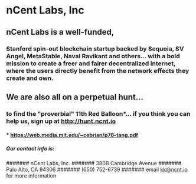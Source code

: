 
# nCent Labs, Inc
## nCent Labs is a well-funded, 
### Stanford spin-out blockchain startup backed by Sequoia, SV Angel, MetaStable, Naval Ravikant and others... with a bold mission to create a freer and fairer decentralized internet, where the users directly benefit from the network effects they create and own.

## We are also all on a perpetual hunt...
### to find the "proverbial" 11th Red Balloon*... if you think you can help us, sign up at http://hunt.ncnt.io







#### * https://web.media.mit.edu/~cebrian/p78-tang.pdf
##### Our contact info is:
####### nCent Labs, Inc.
####### 380B Cambridge Avenue
####### Palo Alto, CA 94306
####### (650) 752-6739
####### email kk@ncnt.io for more information

